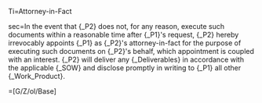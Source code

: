 Ti=Attorney-in-Fact

sec=In the event that {_P2} does not, for any reason, execute such documents within a reasonable time after {_P1}'s request, {_P2} hereby irrevocably appoints {_P1} as {_P2}'s attorney-in-fact for the purpose of executing such documents on {_P2}'s behalf, which appointment is coupled with an interest. {_P2} will deliver any {_Deliverables} in accordance with the applicable {_SOW} and disclose promptly in writing to {_P1} all other {_Work_Product}.

=[G/Z/ol/Base]
